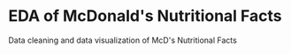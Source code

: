 # EDA of McDonald's Nutritional Facts
 Data cleaning and data visualization of McD's Nutritional Facts
